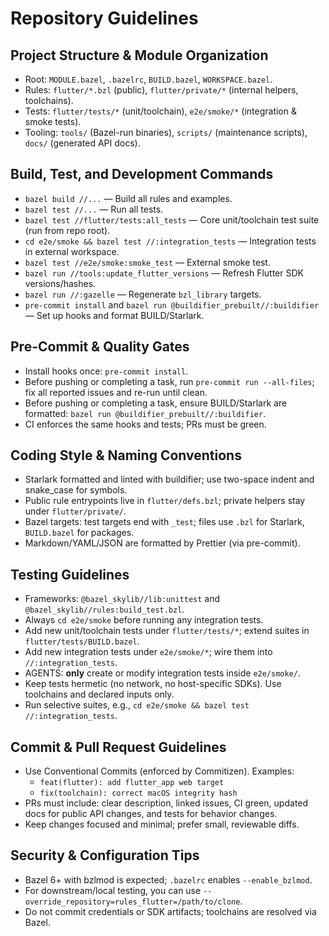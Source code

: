 # Repository Guidelines

## Project Structure & Module Organization

- Root: `MODULE.bazel`, `.bazelrc`, `BUILD.bazel`, `WORKSPACE.bazel`.
- Rules: `flutter/*.bzl` (public), `flutter/private/*` (internal helpers, toolchains).
- Tests: `flutter/tests/*` (unit/toolchain), `e2e/smoke/*` (integration & smoke tests).
- Tooling: `tools/` (Bazel-run binaries), `scripts/` (maintenance scripts), `docs/` (generated API docs).

## Build, Test, and Development Commands

- `bazel build //...` — Build all rules and examples.
- `bazel test //...` — Run all tests.
- `bazel test //flutter/tests:all_tests` — Core unit/toolchain test suite (run from repo root).
- `cd e2e/smoke && bazel test //:integration_tests` — Integration tests in external workspace.
- `bazel test //e2e/smoke:smoke_test` — External smoke test.
- `bazel run //tools:update_flutter_versions` — Refresh Flutter SDK versions/hashes.
- `bazel run //:gazelle` — Regenerate `bzl_library` targets.
- `pre-commit install` and `bazel run @buildifier_prebuilt//:buildifier` — Set up hooks and format BUILD/Starlark.

## Pre-Commit & Quality Gates

- Install hooks once: `pre-commit install`.
- Before pushing or completing a task, run `pre-commit run --all-files`; fix all reported issues and re-run until clean.
- Before pushing or completing a task, ensure BUILD/Starlark are formatted: `bazel run @buildifier_prebuilt//:buildifier`.
- CI enforces the same hooks and tests; PRs must be green.

## Coding Style & Naming Conventions

- Starlark formatted and linted with buildifier; use two-space indent and snake_case for symbols.
- Public rule entrypoints live in `flutter/defs.bzl`; private helpers stay under `flutter/private/`.
- Bazel targets: test targets end with `_test`; files use `.bzl` for Starlark, `BUILD.bazel` for packages.
- Markdown/YAML/JSON are formatted by Prettier (via pre-commit).

## Testing Guidelines

- Frameworks: `@bazel_skylib//lib:unittest` and `@bazel_skylib//rules:build_test.bzl`.
- Always `cd e2e/smoke` before running any integration tests.
- Add new unit/toolchain tests under `flutter/tests/*`; extend suites in `flutter/tests/BUILD.bazel`.
- Add new integration tests under `e2e/smoke/*`; wire them into `//:integration_tests`.
- AGENTS: **only** create or modify integration tests inside `e2e/smoke/`.
- Keep tests hermetic (no network, no host-specific SDKs). Use toolchains and declared inputs only.
- Run selective suites, e.g., `cd e2e/smoke && bazel test //:integration_tests`.

## Commit & Pull Request Guidelines

- Use Conventional Commits (enforced by Commitizen). Examples:
  - `feat(flutter): add flutter_app web target`
  - `fix(toolchain): correct macOS integrity hash`
- PRs must include: clear description, linked issues, CI green, updated docs for public API changes, and tests for behavior changes.
- Keep changes focused and minimal; prefer small, reviewable diffs.

## Security & Configuration Tips

- Bazel 6+ with bzlmod is expected; `.bazelrc` enables `--enable_bzlmod`.
- For downstream/local testing, you can use `--override_repository=rules_flutter=/path/to/clone`.
- Do not commit credentials or SDK artifacts; toolchains are resolved via Bazel.
